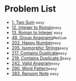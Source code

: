 # Problem List

- [1. Two Sum](./1.md) `easy`
- [12. Integer to Roman](./12.md)`easy`
- [13. Roman to Integer](./13.md) `easy`
- [49. Group Anagrams](./49.md)`Medium`
- [202. Happy Number](./202.md)`easy`
- [205. Isomorphic Strings](./205.md)`easy`
- [217. Contains Duplicate](./217.md)`easy`
- [219. Contains Duplicate II](./219.md)`easy`
- [242. Valid Anagram](./242.md)`easy`
- [290. Word Pattern](./290.md)`easy`
- [383. Ransom Note](./383.md) `easy`

